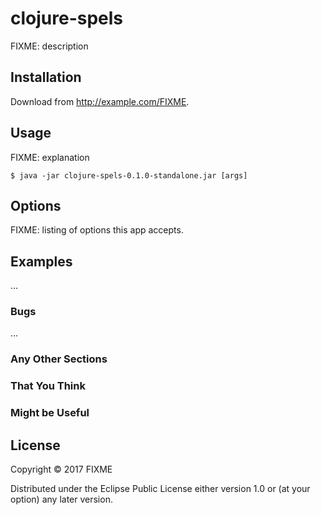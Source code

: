 # clojure-spels

FIXME: description

## Installation

Download from http://example.com/FIXME.

## Usage

FIXME: explanation

    $ java -jar clojure-spels-0.1.0-standalone.jar [args]

## Options

FIXME: listing of options this app accepts.

## Examples

...

### Bugs

...

### Any Other Sections
### That You Think
### Might be Useful

## License

Copyright © 2017 FIXME

Distributed under the Eclipse Public License either version 1.0 or (at
your option) any later version.
